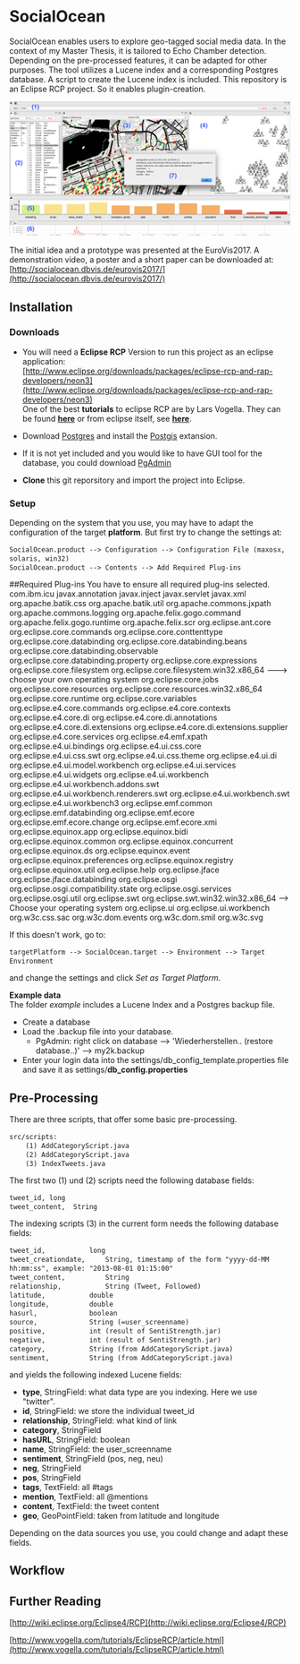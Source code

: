 # SocialOcean
SocialOcean enables users to explore geo-tagged social media data.
In the context of my Master Thesis, it is tailored to Echo Chamber detection.
Depending on the pre-processed features, it can be adapted for other purposes.
The tool utilizes a Lucene index and a corresponding Postgres database.
A script to create the Lucene index is included.
This repository is an Eclipse RCP project. So it enables plugin-creation.

![SocialOcean Tool Interface](./tool.png)


The initial idea and a prototype was presented at the EuroVis2017.
A demonstration video, a poster and a short paper can be downloaded at: [http://socialocean.dbvis.de/eurovis2017/](http://socialocean.dbvis.de/eurovis2017/)


## Installation

### Downloads

- You will need a **Eclipse RCP** Version to run this project as an eclipse application:  
[http://www.eclipse.org/downloads/packages/eclipse-rcp-and-rap-developers/neon3](http://www.eclipse.org/downloads/packages/eclipse-rcp-and-rap-developers/neon3)  
One of the best **tutorials** to eclipse RCP are by Lars Vogella. They can be found [**here**](http://www.vogella.com/tutorials/EclipseRCP/article.html)
or from eclipse itself, see [**here**](http://wiki.eclipse.org/Eclipse4/RCP).

- Download [Postgres](https://www.postgresql.org) and install the [Postgis](http://postgis.net) extansion.

- If it is not yet included and you would like to have GUI tool for the database, you could download [PgAdmin](https://www.pgadmin.org)


- **Clone** this git reporsitory and import the project into Eclipse.
### Setup

Depending on the system that you use, you may have to adapt the configuration of the target **platform**.
But first try to change the settings at:

	SocialOcean.product --> Configuration --> Configuration File (maxosx, solaris, win32)
	SocialOcean.product --> Contents --> Add Required Plug-ins
##Required Plug-ins
You have to ensure all required plug-ins selected.
com.ibm.icu
javax.annotation
javax.inject
javax.servlet
javax.xml
org.apache.batik.css
org.apache.batik.util
org.apache.commons.jxpath
org.apache.commons.logging
org.apache.felix.gogo.command
org.apache.felix.gogo.runtime
org.apache.felix.scr
org.eclipse.ant.core
org.eclipse.core.commands
org.eclipse.core.conttenttype
org.eclipse.core.databinding
org.eclipse.core.databinding.beans
org.eclipse.core.databinding.observable
org.eclipse.core.databinding.property
org.eclipse.core.expressions
org.eclipse.core.filesystem
org.eclipse.core.filesystem.win32.x86_64 ---> choose your own operating system
org.eclipse.core.jobs
org.eclipse.core.resources
org.eclipse.core.resources.win32.x86_64
org.eclipse.core.runtime
org.eclipse.core.variables
org.eclipse.e4.core.commands
org.eclipse.e4.core.contexts
org.eclipse.e4.core.di
org.eclipse.e4.core.di.annotations
org.eclipse.e4.core.di.extensions
org.eclipse.e4.core.di.extensions.supplier
org.eclipse.e4.core.services
org.eclipse.e4.emf.xpath
org.eclipse.e4.ui.bindings
org.eclipse.e4.ui.css.core
org.eclipse.e4.ui.css.swt
org.eclipse.e4.ui.css.theme
org.eclipse.e4.ui.di
org.eclipse.e4.ui.model.workbench
org.eclipse.e4.ui.services
org.eclipse.e4.ui.widgets
org.eclipse.e4.ui.workbench
org.eclipse.e4.ui.workbench.addons.swt
org.eclipse.e4.ui.workbench.renderers.swt
org.eclipse.e4.ui.workbench.swt
org.eclipse.e4.ui.workbench3
org.eclipse.emf.common
org.eclipse.emf.databinding
org.eclipse.emf.ecore
org.eclipse.emf.ecore.change
org.eclipse.emf.ecore.xmi
org.eclipse.equinox.app
org.eclipse.equinox.bidi
org.eclipse.equinox.common
org.eclipse.equinox.concurrent
org.eclipse.equinox.ds
org.eclipse.equinox.event
org.eclipse.equinox.preferences
org.eclipse.equinox.registry
org.eclipse.equinox.util
org.eclipse.help
org.eclipse.jface
org.eclipse.jface.databinding
org.eclipse.osgi
org.eclipse.osgi.compatibility.state
org.eclipse.osgi.services
org.eclipse.osgi.util
org.eclipse.swt
org.eclipse.swt.win32.win32.x86_64 --> Choose your operating system
org.eclipse.ui
org.eclipse.ui.workbench
org.w3c.css.sac
org.w3c.dom.events
org.w3c.dom.smil
org.w3c.svg

If this doesn't work, go to:

	targetPlatform --> SocialOcean.target --> Environment --> Target Environment
and change the settings and click *Set as Target Platform*.

**Example data**  
The folder *example* includes a Lucene Index and a Postgres backup file.

- Create a database
- Load the .backup file into your database.
	- PgAdmin: right click on database --> 'Wiederherstellen.. (restore database..)' --> my2k.backup 
- Enter your login data into the settings/db\_config\_template.properties file and save it as settings/**db\_config.properties**

## Pre-Processing

There are three scripts, that offer some basic pre-processing.

	src/scripts:
		(1) AddCategoryScript.java
		(2) AddCategoryScript.java
		(3) IndexTweets.java

The first two (1) und (2) scripts need the following database fields:

	tweet_id, long
	tweet_content,  String

The indexing scripts (3) in the current form needs the following database fields:

	tweet_id, 			long
	tweet_creationdate,		String, timestamp of the form "yyyy-dd-MM hh:mm:ss", example: "2013-08-01 01:15:00"
	tweet_content,			String
	relationship,			String (Tweet, Followed)
	latitude,			double
	longitude, 			double
	hasurl, 			boolean
	source, 			String (=user_screenname)
	positive, 			int (result of SentiStrength.jar)
	negative, 			int (result of SentiStrength.jar)
	category, 			String (from AddCategoryScript.java)
	sentiment, 			String (from AddCategoryScript.java)

and yields the following indexed Lucene fields:

- **type**, StringField: what data type are you indexing. Here we use "twitter".
- **id**, StringField: we store the individual tweet\_id
- **relationship**, StringField: what kind of link
- **category**, StringField
- **hasURL**, StringField: boolean
- **name**, StringField: the user\_screenname
- **sentiment**, StringField (pos, neg, neu)
- **neg**, StringField
- **pos**, StringField
- **tags**, TextField: all #tags
- **mention**, TextField: all @mentions
- **content**, TextField: the tweet content
- **geo**, GeoPointField: taken from latitude and longitude

Depending on the data sources you use, you could change and adapt these fields.


## Workflow


## Further Reading

[http://wiki.eclipse.org/Eclipse4/RCP](http://wiki.eclipse.org/Eclipse4/RCP)

[http://www.vogella.com/tutorials/EclipseRCP/article.html](http://www.vogella.com/tutorials/EclipseRCP/article.html)
